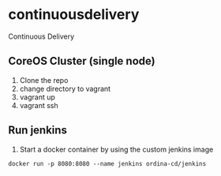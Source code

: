 # continuousdelivery
Continuous Delivery

## CoreOS Cluster (single node)
1. Clone the repo
1. change directory to vagrant
1. vagrant up
1. vagrant ssh

## Run jenkins
1. Start a docker container by using the custom jenkins image

 ```
 docker run -p 8080:8080 --name jenkins ordina-cd/jenkins
 ```
